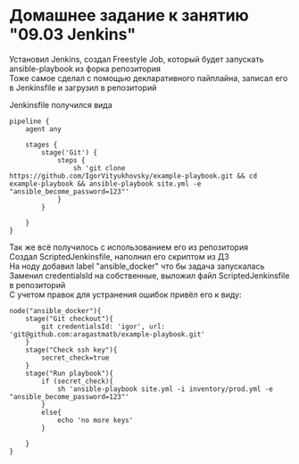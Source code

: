 # Домашнее задание к занятию "09.03 Jenkins"

Установил Jenkins, создал Freestyle Job, который будет запускать ansible-playbook из форка репозитория  
Тоже самое сделал с помощью декларативного пайплайна, записал его в Jenkinsfile и загрузил в репозиторий

Jenkinsfile получился вида
```
pipeline {
    agent any

    stages {
        stage('Git') {
            steps {
                sh 'git clone https://github.com/IgorVityukhovsky/example-playbook.git && cd example-playbook && ansible-playbook site.yml -e "ansible_become_password=123"'
            }
        }
        
    }
}
```
Так же всё получилось с использованием его из репозитория  
Создал ScriptedJenkinsfile, наполнил его скриптом из ДЗ  
На ноду добавил label "ansible_docker" что бы задача запускалась  
Заменил credentialsId на собственные, выложил файл ScriptedJenkinsfile в репозиторий  
С учетом правок для устранения ошибок привёл его к виду:
```
node("ansible_docker"){
    stage("Git checkout"){
        git credentialsId: 'igor', url: 'git@github.com:aragastmatb/example-playbook.git'
    }
    stage("Check ssh key"){
        secret_check=true
    }
    stage("Run playbook"){
        if (secret_check){
            sh 'ansible-playbook site.yml -i inventory/prod.yml -e "ansible_become_password=123"'
        }
        else{
            echo 'no more keys'
        }
        
    }
}
```
